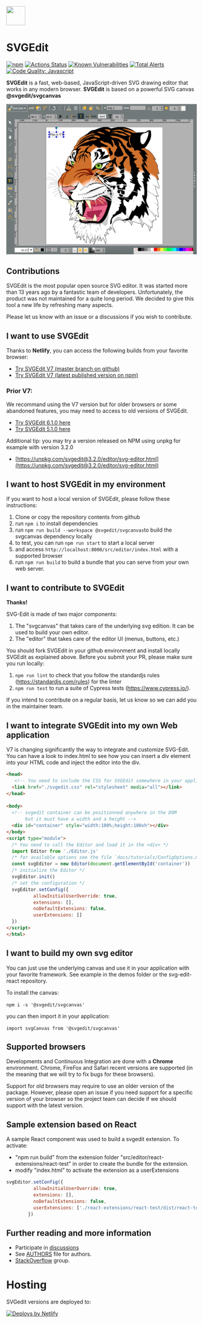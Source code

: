 <img src="https://svg-edit.github.io/svgedit/src/editor/images/logo.svg" width="50" height="50" />

# SVGEdit

[![npm](https://img.shields.io/npm/v/svgedit.svg)](https://www.npmjs.com/package/svgedit)
[![Actions Status](https://github.com/SVG-Edit/svgedit/workflows/Node%20CI/badge.svg)](https://github.com/SVG-Edit/svgedit/actions)
[![Known Vulnerabilities](https://snyk.io/test/github/SVG-Edit/svgedit/badge.svg)](https://snyk.io/test/github/SVG-Edit/svgedit)
[![Total Alerts](https://img.shields.io/lgtm/alerts/g/SVG-Edit/svgedit.svg?logo=lgtm&logoWidth=18)](https://lgtm.com/projects/g/SVG-Edit/svgedit/alerts)
[![Code Quality: Javascript](https://img.shields.io/lgtm/grade/javascript/g/SVG-Edit/svgedit.svg?logo=lgtm&logoWidth=18)](https://lgtm.com/projects/g/SVG-Edit/svgedit/context:javascript)

**SVGEdit** is a fast, web-based, JavaScript-driven SVG drawing editor that
works in any modern browser. **SVGEdit** is based on a powerful SVG canvas **@svgedit/svgcanvas**

![screenshot](docs/screenshot.png)
[](https://upload.wikimedia.org/wikipedia/commons/f/fd/Ghostscript_Tiger.svg)

## Contributions

SVGEdit is the most popular open source SVG editor. It was started more than 13 years ago by a fantastic team of developers. Unfortunately, the product was not maintained for a quite long period. We decided to give this tool a new life by refreshing many aspects.

Please let us know with an issue or a discussions if you wish to contribute.

## I want to use SVGEdit

Thanks to **Netlify**, you can access the following builds from your favorite browser:

- [Try SVGEdit V7 (master branch on github)](https://svgedit.netlify.app/editor/index.html)
- [Try SVGEdit V7 (latest published version on npm)](https://unpkg.com/svgedit@latest/dist/editor/index.html)

### Prior V7:

We recommand using the V7 version but for older browsers or some abandoned features, you may need to access to old versions of SVGEdit.

- [Try SVGEdit 6.1.0 here](https://60a0000fc9900b0008fd268d--svgedit.netlify.app/editor/index.html)
- [Try SVGEdit 5.1.0 here](https://unpkg.com/svgedit@5.1.0/editor/svg-editor.html)

Additional tip: you may try a version released on NPM using unpkg for example with version 3.2.0

- [https://unpkg.com/svgedit@3.2.0/editor/svg-editor.html](https://unpkg.com/svgedit@3.2.0/editor/svg-editor.html)

## I want to host SVGEdit in my environment

If you want to host a local version of SVGEdit, please follow these instructions:

1. Clone or copy the repository contents from github
1. run `npm i` to install dependencies
1. run `npm run build --workspace @svgedit/svgcanvas`to build the svgcanvas dependency locally
1. to test, you can run `npm run start` to start a local server
1. and access `http://localhost:8000/src/editor/index.html` with a supported browser
1. run `npm run build` to build a bundle that you can serve from your own web server.

## I want to contribute to SVGEdit

**Thanks!**

SVG-Edit is made of two major components:

1. The "svgcanvas" that takes care of the underlying svg edition. It can be used to build your own editor.
1. The "editor" that takes care of the editor UI (menus, buttons, etc.)

You should fork SVGEdit in your github environment and install locally SVGEdit as explained above.
Before you submit your PR, please make sure you run locally:

1. `npm run lint` to check that you follow the standardjs rules (https://standardjs.com/rules) for the linter
1. `npm run test` to run a suite of Cypress tests (https://www.cypress.io/).

If you intend to contribute on a regular basis, let us know so we can add you in the maintainer team.

## I want to integrate SVGEdit into my own Web application

V7 is changing significantly the way to integrate and customize SVG-Edit. You can have a look to index.html to see how you can insert a div element into your HTML code and inject the editor into the div.

```html
<head>
   <!-- You need to include the CSS for SVGEdit somewhere in your application -->
  <link href="./svgedit.css" rel="stylesheet" media="all"></link>
</head>

<body>
  <!-- svgedit container can be positionned anywhere in the DOM
       but it must have a width and a height -->
  <div id="container" style="width:100%;height:100vh"></div>
</body>
<script type="module">
  /* You need to call the Editor and load it in the <div> */
  import Editor from './Editor.js'
  /* for available options see the file `docs/tutorials/ConfigOptions.md` */
  const svgEditor = new Editor(document.getElementById('container'))
  /* initialize the Editor */
  svgEditor.init()
  /* set the configuration */
  svgEditor.setConfig({
          allowInitialUserOverride: true,
          extensions: [],
          noDefaultExtensions: false,
          userExtensions: []
  })
</script>
</html>
```

## I want to build my own svg editor
You can just use the underlying canvas and use it in your application with your favorite framework.
See example in the demos folder or the svg-edit-react repository. 

To install the canvas:

`npm i -s '@svgedit/svgcanvas'`

you can then import it in your application: 

`import svgCanvas from '@svgedit/svgcanvas'`

## Supported browsers

Developments and Continuous Integration are done with a **Chrome** environment. Chrome, FireFox and Safari recent versions are supported (in the meaning that we will try to fix bugs for these browsers).

Support for old browsers may require to use an older version of the package. However, please open an issue if you need support for a specific version of your browser so the project team can decide if we should support with the latest version.

## Sample extension based on React

A sample React component was used to build a svgedit extension.
To activate:

- "npm run build" from the extension folder "src/editor/react-extensions/react-test" in order to create the bundle for the extension.
- modify "index.html" to activate the extension as a userExtensions

```javascript
svgEditor.setConfig({
          allowInitialUserOverride: true,
          extensions: [],
          noDefaultExtensions: false,
          userExtensions: ['./react-extensions/react-test/dist/react-test.js']
        })
```

## Further reading and more information

- Participate in [discussions](https://github.com/SVG-Edit/svgedit/discussions)
- See [AUTHORS](AUTHORS) file for authors.
- [StackOverflow](https://stackoverflow.com/tags/svg-edit) group.

# Hosting

SVGedit versions are deployed to:

[![Deploys by Netlify](https://www.netlify.com/img/global/badges/netlify-color-accent.svg)](https://www.netlify.com)
